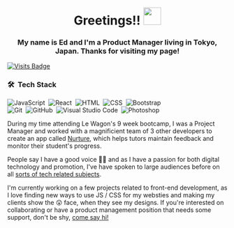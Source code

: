 <h1 align="center">
Greetings!! <img src="https://res.cloudinary.com/snoared/image/upload/v1654851246/get-greeting-get-greetings_mdvro2.gif" width="40" height="40">
</h1>
<h3 align="center">
My name is Ed and I'm a Product Manager living in Tokyo, Japan. Thanks for visiting my page!
</h3>

[![Visits Badge](https://badges.pufler.dev/visits/puf17640/git-badges)](https://badges.pufler.dev)

### 🛠 &nbsp;Tech Stack

![JavaScript](https://img.shields.io/badge/-JavaScript-333333?style=flat&logo=javascript)&nbsp;
![React](https://img.shields.io/badge/-React-333333?style=flat&logo=react)&nbsp;
![HTML](https://img.shields.io/badge/-HTML-333333?style=flat&logo=HTML5)&nbsp;
![CSS](https://img.shields.io/badge/-CSS-333333?style=flat&logo=CSS3&logoColor=1572B6)&nbsp;
![Bootstrap](https://img.shields.io/badge/-Bootstrap-333333?style=flat&logo=bootstrap&logoColor=563D7C)\
![Git](https://img.shields.io/badge/-Git-333333?style=flat&logo=git)&nbsp;
![GitHub](https://img.shields.io/badge/-GitHub-333333?style=flat&logo=github)&nbsp;
![Visual Studio Code](https://img.shields.io/badge/-Visual%20Studio%20Code-333333?style=flat&logo=visual-studio-code&logoColor=007ACC)&nbsp;
![Photoshop](https://img.shields.io/badge/-Photoshop-333333?style=flat&logo=adobe-photoshop)&nbsp;

During my time attending Le Wagon's 9 week bootcamp, I was a Project Manager and worked with a magnificient team of 3 other developers to create an app called <a href="https://nurture-lw.herokuapp.com/">Nurture</a>, which helps tutors maintain feedback and monitor their student's progress.

People say I have a good voice 🤷‍♂️ and as I have a passion for both digital technology and promotion, I've have spoken to large audiences before on all <a href="https://www.linkedin.com/in/edmund-0h/overlay/1635493073057/single-media-viewer?type=DOCUMENT&profileId=ACoAADv9-wUBAzGcXLjmguOQxFCYwTPRi9Ha7Y0&lipi=urn%3Ali%3Apage%3Ad_flagship3_profile_view_base%3BhaCrLlllSyq7H%2F%2BPqIAk6w%3D%3D">sorts of tech related subjects</a>.

I'm currently working on a few projects related to front-end development, as I love finding new ways to use JS / CSS for my websties and making my clients show the 😲 face, when they see my designs. If you're interested on collaborating or have a product management position that needs some support, don't be shy, <a href="https://github.com/Edzandpieces">come say hi!</a>  
